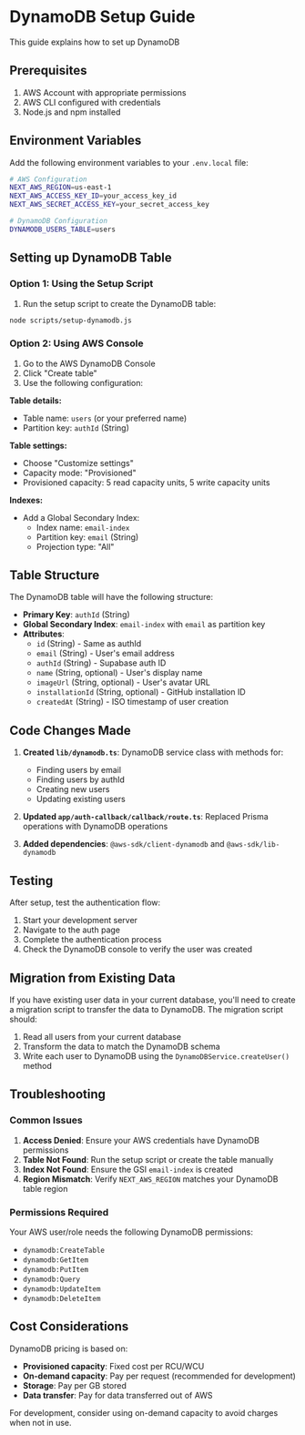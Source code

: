 # DynamoDB Setup Guide

This guide explains how to set up DynamoDB

## Prerequisites

1. AWS Account with appropriate permissions
2. AWS CLI configured with credentials
3. Node.js and npm installed

## Environment Variables

Add the following environment variables to your `.env.local` file:

```bash
# AWS Configuration
NEXT_AWS_REGION=us-east-1
NEXT_AWS_ACCESS_KEY_ID=your_access_key_id
NEXT_AWS_SECRET_ACCESS_KEY=your_secret_access_key

# DynamoDB Configuration
DYNAMODB_USERS_TABLE=users
```

## Setting up DynamoDB Table

### Option 1: Using the Setup Script

1. Run the setup script to create the DynamoDB table:

```bash
node scripts/setup-dynamodb.js
```

### Option 2: Using AWS Console

1. Go to the AWS DynamoDB Console
2. Click "Create table"
3. Use the following configuration:

**Table details:**
- Table name: `users` (or your preferred name)
- Partition key: `authId` (String)

**Table settings:**
- Choose "Customize settings"
- Capacity mode: "Provisioned"
- Provisioned capacity: 5 read capacity units, 5 write capacity units

**Indexes:**
- Add a Global Secondary Index:
  - Index name: `email-index`
  - Partition key: `email` (String)
  - Projection type: "All"

## Table Structure

The DynamoDB table will have the following structure:

- **Primary Key**: `authId` (String)
- **Global Secondary Index**: `email-index` with `email` as partition key
- **Attributes**:
  - `id` (String) - Same as authId
  - `email` (String) - User's email address
  - `authId` (String) - Supabase auth ID
  - `name` (String, optional) - User's display name
  - `imageUrl` (String, optional) - User's avatar URL
  - `installationId` (String, optional) - GitHub installation ID
  - `createdAt` (String) - ISO timestamp of user creation

## Code Changes Made

1. **Created `lib/dynamodb.ts`**: DynamoDB service class with methods for:
   - Finding users by email
   - Finding users by authId
   - Creating new users
   - Updating existing users

2. **Updated `app/auth-callback/callback/route.ts`**: Replaced Prisma operations with DynamoDB operations

3. **Added dependencies**: `@aws-sdk/client-dynamodb` and `@aws-sdk/lib-dynamodb`

## Testing

After setup, test the authentication flow:

1. Start your development server
2. Navigate to the auth page
3. Complete the authentication process
4. Check the DynamoDB console to verify the user was created

## Migration from Existing Data

If you have existing user data in your current database, you'll need to create a migration script to transfer the data to DynamoDB. The migration script should:

1. Read all users from your current database
2. Transform the data to match the DynamoDB schema
3. Write each user to DynamoDB using the `DynamoDBService.createUser()` method

## Troubleshooting

### Common Issues

1. **Access Denied**: Ensure your AWS credentials have DynamoDB permissions
2. **Table Not Found**: Run the setup script or create the table manually
3. **Index Not Found**: Ensure the GSI `email-index` is created
4. **Region Mismatch**: Verify `NEXT_AWS_REGION` matches your DynamoDB table region

### Permissions Required

Your AWS user/role needs the following DynamoDB permissions:
- `dynamodb:CreateTable`
- `dynamodb:GetItem`
- `dynamodb:PutItem`
- `dynamodb:Query`
- `dynamodb:UpdateItem`
- `dynamodb:DeleteItem`

## Cost Considerations

DynamoDB pricing is based on:
- **Provisioned capacity**: Fixed cost per RCU/WCU
- **On-demand capacity**: Pay per request (recommended for development)
- **Storage**: Pay per GB stored
- **Data transfer**: Pay for data transferred out of AWS

For development, consider using on-demand capacity to avoid charges when not in use.